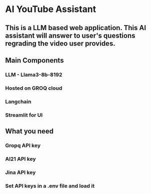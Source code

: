 # AI YouTube Assistant
## This is a LLM based web application. This AI assistant will answer to user's questions regrading the video user provides.
## Main Components
### LLM - Llama3-8b-8192
### Hosted on GROQ cloud 
### Langchain
### Streamlit for UI
## What you need
### Gropq API key
### AI21 API key
### Jina API key
### Set API keys in a .env file and load it
